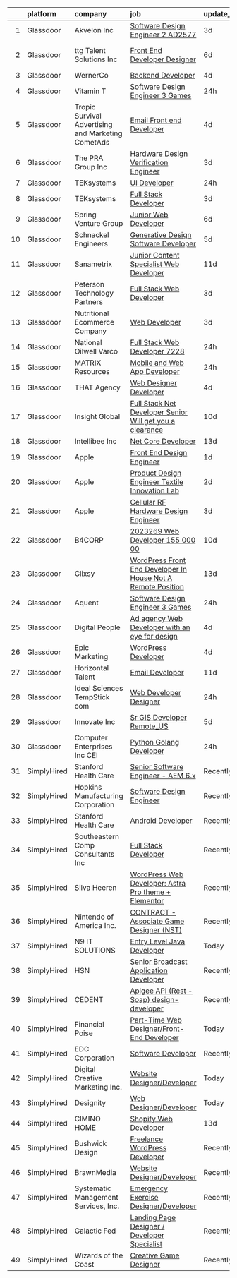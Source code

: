 

|    | platform    | company                                              | job                                                                                                                                                                                                                                                                                                                                                                                                                                                                                                                                                                                                                                                                                                                                                                                                                                                                                                                                                                                                                                                                                                                                                                                                                                                                                                                                                                                                | update_time   | location             |
|---:|:------------|:-----------------------------------------------------|:---------------------------------------------------------------------------------------------------------------------------------------------------------------------------------------------------------------------------------------------------------------------------------------------------------------------------------------------------------------------------------------------------------------------------------------------------------------------------------------------------------------------------------------------------------------------------------------------------------------------------------------------------------------------------------------------------------------------------------------------------------------------------------------------------------------------------------------------------------------------------------------------------------------------------------------------------------------------------------------------------------------------------------------------------------------------------------------------------------------------------------------------------------------------------------------------------------------------------------------------------------------------------------------------------------------------------------------------------------------------------------------------------|:--------------|:---------------------|
|  1 | Glassdoor   | Akvelon  Inc                                         | [Software Design Engineer 2  AD2577 ](https://www.glassdoor.com/partner/jobListing.htm?pos=127&ao=1110586&s=58&guid=00000181f1327841a07708310ff72e08&src=GD_JOB_AD&t=SR&vt=w&ea=1&cs=1_46c96801&cb=1657609025945&jobListingId=1007992988652&cpc=AF770993EC679D41&jrtk=3-0-1g7oj4u37k6d6801-1g7oj4u3mihlh800-cdf1c2c440e57e27--6NYlbfkN0BedaSJ74Gjs1g2m8qO5X9JEW7GLVUAx6MMatG1vm1iFTxrY-xPbt_miP9mEh3-7T8ymLCpwkbpdKxVnCMiEKEjmArZxc6EIaijelCRl1f7oe0tZazIDgMWrQQXjOYUhvEkb4868GpV5UPfcoANGw6zpE8evsgEKGffKO_RbfTB9SO8Y4NJQSMMhgXxRjeWNFwK8LN49eSD8O_oTFsvO0S1wkBJ4umts5z1MJWKJcmtqnN2s45Rrej1yI4BZew7_R8u3jE89ZzBEJ8uUdZ8BuynOj6coLngdneb0c-3gbeGHZFeoT9fBdcD-toMguwyruKZBUvdgh0tdy_uJ2xxZo9tgGLqRTfBfz6bnsPilS6J2IIhNbN3lkYL09M2fvSFw_t6izqdR7mf4T9hSDfuKs6mlQAOlfOK62eHaBwcTvUXDMBMX5ZpuCmciTD8KUOmdrf6lZRJQ8E5szCoCqczgjcr8qMbHG7Q4yFFwLbU6OiDH5G-h7aOCJTChnqmPzw0c4wAxgilIBfGeQ%3D%3D)                                                                                                                                                                                                                                                                                                                                                                                                                                                                                                         | 3d            | Redmond, WA          |
|  2 | Glassdoor   | ttg Talent Solutions  Inc                            | [Front End Developer Designer](https://www.glassdoor.com/partner/jobListing.htm?pos=128&ao=1110586&s=58&guid=00000181f1327841a07708310ff72e08&src=GD_JOB_AD&t=SR&vt=w&ea=1&cs=1_a5821181&cb=1657609025944&jobListingId=1007985264667&cpc=0C139D4CAD5A6DB2&jrtk=3-0-1g7oj4u37k6d6801-1g7oj4u3mihlh800-4d31dfd7247aa408--6NYlbfkN0AUiX3sHKqZN5jl4IsPDtY0khgZWcQ8wFhqB-G_96asve0MCvcbNf7SqkXrWUp1jmlgo3NzKQWjxjN8tGxsi90orUdpJL-uzkvKwS3kC1Ywzho_JrkTodnNXCbRsC874pT6eH_ZmRAwlIfnxSTaNwbFzvnn5ql82ebS7PH1Jhnw06bGfm8HKGJ23MekDfy7_AkVJkaz7mALeb2X_7M9oGXzb84SDUc-M8tEKgePboYr6l6-jdm6Wnlxy_Rn9Y5p55Z1-kkjcx1vgUB62yU28Q7ejBxwoGKUlfBoRDbgKy4ffhwlWm5iABPHN60AeA4xePP-gldhTd-loIPG0Cz24mfEn5jEIvnHWhJZ-z-dfMDjZeElSoR0HbeD0MOBZyXYcxTXplPf4vT9_dv5NTrJge4FYsk5KFoSkyM0txeKW4zMlyZB-MKNMDwI2fHZRWcqiB1n0koHj_Lfd6qCM9WeF-XtM4NMb-ZnuWNfhflsilTImk1B4m0mvJ7yoZV3UQGVS_vMwTekw6nuXg%3D%3D)                                                                                                                                                                                                                                                                                                                                                                                                                                                                                                                | 6d            | Fort Lauderdale, FL  |
|  3 | Glassdoor   | WernerCo                                             | [Backend Developer](https://www.glassdoor.com/partner/jobListing.htm?pos=113&ao=1110586&s=58&guid=00000181f1327841a07708310ff72e08&src=GD_JOB_AD&t=SR&vt=w&ea=1&cs=1_ce1e6ffd&cb=1657609025943&jobListingId=1007991137538&cpc=BAEB662971763A76&jrtk=3-0-1g7oj4u37k6d6801-1g7oj4u3mihlh800-85d3bfa85e1496e2--6NYlbfkN0DjHy-s7MFDnbEV72cEPIWk-5p4TjdJafy11BZDNE5zEjoiVxUUu58fyl_flTy1pjrH4BettkadNvNmcm5omA9y2bcLEVecZtkJM-JH_rhmgmNCfjijPNxOkdIQzdw8EACxelTHwtgsd4U5qA49L5s85qD2Rj1BtdPiYebDnEYYHMWAFgo9NshnK4jHl6TiOrz19oJ7-Jpk99C3tr9NpuMzv_Skkm1jlca7V-E0wychB5QBVrohhMA5yb_YKvuJr1j_ek3N4CP4a8CTAfc37UOxd3iAHtxqLNiFYgdainIxRhHrMz1PZbJ8Jc361pu8g09hL5IohhbeMcd_xx77VO_7x1c1Qz9DRCvYJcqIHhcIgSoPdRG_oyAWyoBlnKj075I-20TRcjEUWJieo9p4OD3FalN21yXy-hsicZHcfsqANTBTekOJOBgTlnOapRAxp28tXE-ETosyeJXXeGV-V-lY_WMOku0GbKZ2DPpyHHu_4ai12MlaX1srzOR0bsNWtjw%3D)                                                                                                                                                                                                                                                                                                                                                                                                                                                                                                                                         | 4d            | Remote               |
|  4 | Glassdoor   | Vitamin T                                            | [Software Design Engineer 3   Games](https://www.glassdoor.com/partner/jobListing.htm?pos=123&ao=1110586&s=58&guid=00000181f1327841a07708310ff72e08&src=GD_JOB_AD&t=SR&vt=w&cs=1_7eda2d2c&cb=1657609025944&jobListingId=1007998330874&cpc=F4EED0218A761C36&jrtk=3-0-1g7oj4u37k6d6801-1g7oj4u3mihlh800-bf3c8b341557706e--6NYlbfkN0DMrcEu7yrtATojKJA7cEzGQ3FdRGWLh0CZQInL4ECGI6k5tN82kdM0OKoro5eXmjrvRw2kqrpzrDOZ5KgB4uPOpQzk8_KXis5qS7G_IDfE6S_nUZnArBlfiWQkA6u0Y8sETzFOGOfBuwNp8lbDrwEgi-QRBF3hAP3jkbYOESEyuHjS3hCRAxlAqII7XlLqXND2Lo8Kr1yu8xJxSd3XOzNnMdcSERey9IbEJByeHiJ9E7ctoMGbyU6zJBVveD0RYfbQaPiB31OPh6b-T7wm5GN2r7MVYiqt5p15APgliPn8ckQ0SJ6GyMQ-0fJw8_NnkcZJfvfSILWSB34ufNd-tVeLGeY1i6cQT9d0WGyd_JnHcTMVi4bB0NjJWB2p3-GCepU7KwZ90wVvoftFwj7cQ1Rp2Dpo0gIIZOkD5912R759tt12N4dxoGQb5pmnmpH69U0g6lVHIF3ctsbCrJ-CxgWb1pVWZlZDGtQ%3D)                                                                                                                                                                                                                                                                                                                                                                                                                                                                                                                                                             | 24h           | Remote               |
|  5 | Glassdoor   | Tropic Survival Advertising and Marketing   CometAds | [Email   Front end Developer](https://www.glassdoor.com/partner/jobListing.htm?pos=104&ao=1110586&s=58&guid=00000181f1327841a07708310ff72e08&src=GD_JOB_AD&t=SR&vt=w&ea=1&cs=1_3b921b8c&cb=1657609025941&jobListingId=1007990198755&cpc=18C9CE28155C17C5&jrtk=3-0-1g7oj4u37k6d6801-1g7oj4u3mihlh800-965413a30a203427--6NYlbfkN0CtfjL2VOlLw1E4uIVSucZUdrdvt2SWFEjzpOqVm-g6VxWRbrgW_o8o0IqqU49brhOYyUqgizXs7WNbPiBNYNv9mOL4p_LWG-Cky2gqiT1-d9Qaf33nubacoGxyo9zfuNj7o9cWBC_W4uGvYxcDih18nZxv_EHlhmgz73C2PXMym_q4hnLYbi8YgJgadzfOhgOqaMRsebpsQjB1kEHQTijMJZh9CV5gGNI1-HGMRcfQyHrkTYsqk5emRMBWkCwfr1BU2xunx68NDjW2aPDHeUC-daqFG1aPJb1Vn2LEgbtDC7h1Yr6PNXBMJgFdbKCbfM-Twdmj5f-_MKdYTtnzKbKDmksvN9kFeG8m7C19wvUYdbzbMD5BqQBOpnnoSzxTZBW6zMCB9pl5TT5cUX_QWVNQyfM6QyNzke5zD_z9ALygfZpqsNpg_GQRYyWeO7CI7IzBp9VZw5FqnYLiFnvP-7PvHNbNSptUm8OG3wWqBgVGQUOc3D10YcOmHSCrYcAE8II%3D)                                                                                                                                                                                                                                                                                                                                                                                                                                                                                                                               | 4d            | Miami, FL            |
|  6 | Glassdoor   | The PRA Group  Inc                                   | [Hardware Design Verification Engineer](https://www.glassdoor.com/partner/jobListing.htm?pos=105&ao=1110586&s=58&guid=00000181f1327841a07708310ff72e08&src=GD_JOB_AD&t=SR&vt=w&ea=1&cs=1_6e56bf83&cb=1657609025941&jobListingId=1007993415955&cpc=BCE4811A78D39AF3&jrtk=3-0-1g7oj4u37k6d6801-1g7oj4u3mihlh800-a4b8a0b021c86832--6NYlbfkN0BK9GXDcakwdiqmeo8o-2GvkYnmPkq7xevAHdeF_847qkpPJo8-WyfGHBgtXxSY09QRUPDWydDPiokK6cOxcIWjaWad4GHHZ_T-QYeY4jRe0l2f5Fg8d9o3rG1r8dIX1ORjjHhwkeISvVEiG-bficl7BJZ1TBx0Yb35t_lS3k49luQAYwxirq0MgrV7Fn9o4JKS-3G3Q91QC7mmvALAhb92851uW2X6-ROeyIset05-T4pSrwdqOszi-Xbx7OXsy3WkqqabzVR9Wy6mJ8bJA5CH-3LSnhJQgaI5_HEfC5hBopfaUDjBAdh3IJrQlITmekFRzCCL0tObUeHZi33EPfaCq69hNEdndEeZtL0ZbQZUjaQ4lUua0Dn_paXwPFWNNOPo9MkljP6wWOzhltm-s44lThQ6DA4ebUhYaRdwVw4PLdA340XPiBVWw_o4h4GLFpyd_bWkN1rjQgzQ1aG2g0HjBejhMrpK-t0wPRjy0dfCQRskkVd3bxbP)                                                                                                                                                                                                                                                                                                                                                                                                                                                                                                                                   | 3d            | Santa Clara, CA      |
|  7 | Glassdoor   | TEKsystems                                           | [UI Developer](https://www.glassdoor.com/partner/jobListing.htm?pos=129&ao=1110586&s=58&guid=00000181f1327841a07708310ff72e08&src=GD_JOB_AD&t=SR&vt=w&cs=1_d6ae9c49&cb=1657609025944&jobListingId=1007998839297&cpc=0C139D4CAD5A6DB2&jrtk=3-0-1g7oj4u37k6d6801-1g7oj4u3mihlh800-5db56a54e4415672--6NYlbfkN0AuKz8EBO1xHDEL7V2YF9xF3dC_I9B9i-Zw2Jh8clPMK9BxhHDJszxSyW718EipT5OPhQUne_Z4-QlqJ6LG1Dg5Hb8fRTBZSwy4m_1tC59sDI6YgfIQleIIogm58QjAzXq2vHLENPohAWDShGyBkI00yaA0-e0kD8ePlZfZjup_cWcqb4NJCnz7qT_FedDCI7SCEXmezMQrYHz6qmP3ca-UXPeUDkqYhlwfMuxODCYX5voCDj07NluNaZCuyTfH3owKXHyLGjFL067M4EBS0CwAPrtVwsiUfxLbekutuKOSudjCiBLJESN0dVYrDdSW5Vqqb-0C88tDSTglqlwL0kJkFa4Pn9Pwbqp0PIjsLHHJZiXi1C--Y93lBvyn7FhDxj2syUMTvRHoICtgN6durPuPgjo3GvzNzaguheWhzi3JMrRMdgNAvGXg0DdA1u2zfpDvdV5_UFiAd7HCSYpv09-_NX0QQw-C4KV2_usurwjT-od5L51XE-uGKzpU2yz1puaGI26nUc1MdoOfD3X9hqCgs7GRKoicQFd_M8W1Q6GVlemaoVRZ58zWf7M9QR5a4i_qPHzV4Adq-xwzmg8fJpgub8ynVzO4eh9nY4vMTsQV31_koXTcZ7_D4Wc7APOqCJ_pdWJ7d2k28V4X7UQrUIvWXROkW5vMiaISq1Zl5Kr5r9Mm7RqdByi_ezdoEn4fO4IukDStj939WdUyabv-eem3-fQyQLBPx2zayc7RI9ehlf7AfP2yLCecEkkI6TnZJg2Te92HkKpRVsSBMQv5g6HZxDQIvbu1vhGuj7YPzUhlG5WjcwHR-UQD8IfJO3M524_cCEnU_fpiCEAK9emf0AYNKUYqLchF5YowvXBWpR2zRs9YCJ4NQwkQ4rWx-SAuKA8lc5eKWxcRdAJ5aSK_kASNv7KZZNCa6busoESB2AfKHOMekfSs5O1FKNrbaB65MWmlDUFFwa3AJNU1kQkRsQHm)                                                                 | 24h           | Newark, DE           |
|  8 | Glassdoor   | TEKsystems                                           | [Full Stack Developer](https://www.glassdoor.com/partner/jobListing.htm?pos=125&ao=1110586&s=58&guid=00000181f1327841a07708310ff72e08&src=GD_JOB_AD&t=SR&vt=w&cs=1_0fe5bca5&cb=1657609025944&jobListingId=1007993990624&cpc=F583A5AE0DDDFE3A&jrtk=3-0-1g7oj4u37k6d6801-1g7oj4u3mihlh800-9dae740316b79cb0--6NYlbfkN0AuKz8EBO1xHDEL7V2YF9xF3dC_I9B9i-Zw2Jh8clPMK9BxhHDJszxSyW718EipT5NS2SxEEaffSTMDInP5RfyD2IDp_FEOGrUYKn_Jd85QgoGeRlDMYrO8i1ypqgpj4LyWEKPKkTcSBmklpjFGh5x1-klZK1H9A3pORhLag7HbO0rYnr8VY-dya_J4VKYC2iORxr1aJl7QHlpA-sYkL21KMaUSegzSHvh_uok6fsS7XJKkH3rJdDC_-LeNQ4GSGqnFoFpJYli8lU9mcZR-DAkQRXaOCtaS7P4jeJQaENfzQyZRnfpywrx8Z9EKjhfwgTrYC6oJZfEcQTaT-cw67tvc0FaqUkVfwBxlgXHgoErG0J5wdegQGdpEAPpQS6YCvhCFOAfdC-Iq0UEQIbINVXyuEAv8xqEj1ZLRxnocAa-ZeZ1lyUk5uxPODWNshqeswpMXkwBB4IFwb0qsngtNI5yz6osAiijXLM_CHoxU3UVed8IAVQHQRU7tVPJdXgfEwQsxLn9BafLrGAf649Y7NfXrKDLB6Z2geoCklDLOIFeaHjrcnLXh25Vf9iDIH6HhS8MfT_wWDnuiPc7Gn3O8A2dpaK5zTCq9JxxP2xq2bhtew7nmmnqcwAQu4_TmYw4p0OJ-g5HIK-V05dpTdvVoOvwnf8teiE7wHAKOUbGtz6Q-ZgKH9a_HDeoKqVn9zh-gp8amGKh3kKFYbhHCLI14fst_rZf4uD16AHc5nVhZgzto-wVCDkRR3xyxsLxrYo8jKSRCoW59Vx2itPGzpWDNL5GE16pt88LLq1r8IATAqQX13wu3ytjTTZSjMStZ0rTwY49Vkee7ufhd7oUK9Kb4imbSytF7nmdXeitiU5-xnNrf8dRKIixATAYYEy8Oy4Uaoq6GmH-8bmR7YGwROnAnCHaIjmmaI_OV1O6oeKAX04xavqK2IiTxI3Xnor3p3ZqJ1Tv6ZmwZaTv2tg%3D%3D)                                                             | 3d            | Chicago, IL          |
|  9 | Glassdoor   | Spring Venture Group                                 | [Junior Web Developer](https://www.glassdoor.com/partner/jobListing.htm?pos=112&ao=1110586&s=58&guid=00000181f1327841a07708310ff72e08&src=GD_JOB_AD&t=SR&vt=w&ea=1&cs=1_6b7846bd&cb=1657609025943&jobListingId=1007985268690&cpc=8795CF9063CD573D&jrtk=3-0-1g7oj4u37k6d6801-1g7oj4u3mihlh800-9a4c40f2bd76b41d--6NYlbfkN0AUV8ckJCZpihDIp9yWL2Ht6_QwQ25bEr4ZP34XnC9KfX8kSgy31A9Cp8T8gUsBqtPVM1xvkDojzQjfd9UW1i8ppIw6oH2EePhe9t9C72VZZla92QAENyMRH4oHcSBRbDhc-0Ak4P0IbUpWRgyFRqDw7w_3AoDdXgZaNPG1GkN09NHmrt7Br0iz5ayTKtjP_al1y4wJLJLq17vA_koZh_xMHNFBykgCN-vjAm8y7p-gb7MdtWepcYmp6eiP0Cv-hiM6k3Wcc8ZNy5TXJhkYykmFsmk0N0N1VXXWiDAV9QqajQshn1oVztm0-ILE56bUZpN-7bC0n8eXDUv8lAO1Wnls0XJQ4adKV1rt5HzRITaORmr-TFtvPe-jOjazmzwxOjHfHoky-08GQ1gNstv2I1ym8B2Nxy_DB8AGXUc3YC2gZKJBn-_dLuKL3jcdIrIvOcA7yFjl7tMaLjuwuWU1WtxsBkr1o-lIRekQcK2AEAiwoAa6k8pjpewg)                                                                                                                                                                                                                                                                                                                                                                                                                                                                                                                                                    | 6d            | Remote               |
| 10 | Glassdoor   | Schnackel Engineers                                  | [Generative Design Software Developer](https://www.glassdoor.com/partner/jobListing.htm?pos=101&ao=1110586&s=58&guid=00000181f1327841a07708310ff72e08&src=GD_JOB_AD&t=SR&vt=w&ea=1&cs=1_305c1346&cb=1657609025941&jobListingId=1007987458836&cpc=39EF89E0C6A5CFA2&jrtk=3-0-1g7oj4u37k6d6801-1g7oj4u3mihlh800-7e547bc3bbec425b--6NYlbfkN0BrTPNwjDoELvBVia9gkET74rNEsU_fi4RRK14NiMbuskwBmYiUl43ITcLe-zL9azDC2bpr2SCa5atbsWtVarJGFgRc_UdXsaXv9eSq5MhWIbYHXS2iNjxtl57jP_-YbQkWhoL7t-RZsYxZUoCrAWVDMEXxgRFdx9CQTy9-cnfIsIM4DpLEIpgy2J1BXSAbDoaE85TzHTyEcNiTUb3P4EqaOxVr3BqZE5PzIOCv6hYNowRW9bDqDReTCkRmGZUopWiDN12Ey1dDiTuWBhVEbrqGeHNso8Nr282j0fsLXBG38INjIVDZ3nEW8tVsZnHqDpeYFFd_l8I6Nea8zoU3rb5sbqBs8X96wf0yXftUYEygxFZ3rz3SWx6oYoMCxiaoZfxn_71v3wJjZjtTUz606giZuYBTwBeYIrjSYTuUooAWbKvOj09aWwE0qNq8q7r1qeHwt0Iyy8Dhpfk4IbIZhJNYZqKohoAHM-Z5ySjsrOY6M22zua48Cp3sHPMrKRNGqSA5y7o59pAA0B77h8Zy_xfDPPn9cwLlcg0%3D)                                                                                                                                                                                                                                                                                                                                                                                                                                                                                      | 5d            | Omaha, NE            |
| 11 | Glassdoor   | Sanametrix                                           | [Junior Content Specialist Web Developer](https://www.glassdoor.com/partner/jobListing.htm?pos=115&ao=1110586&s=58&guid=00000181f1327841a07708310ff72e08&src=GD_JOB_AD&t=SR&vt=w&ea=1&cs=1_698de5d2&cb=1657609025943&jobListingId=1007973297537&cpc=F41FEAB56D215062&jrtk=3-0-1g7oj4u37k6d6801-1g7oj4u3mihlh800-feec02afaefe8624--6NYlbfkN0CyQKdz8_lqdlgY-c-amsQST66Z8QjChsyYA8vzcGklWI54h1yaGRml5nZ8zCgFfjIOgXqhSjZJh-skiC2lxW7_58zFCYC9iOM41XfcBEeYvAm8MLwOfNCGc_AfJgoz_-CfSctcH7JyVepqvnLvBLKN7lNiOXCdOssTUdVoJKo22ca9fUqE-emWbrCvLmsIfImM29_AhDc5553R9GbhivSTaeyvk1F83huoSbXGi6nStmoonVo-JWero6R-nl8bWI4VMKS_NM3eVAhqY9VHJsOgXz1AEa7n9BVvgKCifR-G2QG2eUaoK3DZTjGNcJMPvhZX8tj9cafcoJMGIPnbImLrFlXf3TfAKqBWfdGfztIGHMF-RdAmqGubPro7u4KNdttG9fEanWv_0r16f3vd2NCvNRVAcX1H7jHdTcqEHLYifKHaZluVz-dzyoBq7Y3Wf1fQk9TnWy1j1FRT--rqYjxjUlNhzSMxJk1-jfsmgfFgiyoPB2aRHAo5RaRiYFx1dCRvbucQkrt90NkoSkgZkMK9)                                                                                                                                                                                                                                                                                                                                                                                                                                                                                                 | 11d           | Remote               |
| 12 | Glassdoor   | Peterson Technology Partners                         | [Full Stack Web Developer](https://www.glassdoor.com/partner/jobListing.htm?pos=118&ao=1110586&s=58&guid=00000181f1327841a07708310ff72e08&src=GD_JOB_AD&t=SR&vt=w&ea=1&cs=1_754e6b59&cb=1657609025944&jobListingId=1007993006693&cpc=F7A2269C793D5877&jrtk=3-0-1g7oj4u37k6d6801-1g7oj4u3mihlh800-a7ef1ffeb3c27877--6NYlbfkN0AgtsfPTMZ7iDcp1X4T-0K4CYWuscf9rvuaH0n-fMkMyKnr7WxHRcz12wTe7OJE2COclRnZbWt6zhAzXHHf_QYTEWUAZ0ANczVe1GYLzQYFwcQg4DII56UZKfC7e2smWugNXAkk_EMtfStucmN1xtv8-qaRmMNtgLqfB0g9vd6ze769UZ-HL0iQeu9ROObFsPCHHAYe4VLp7QiioA5HG3pls0g6upYOsAb3e_k8Z7IIX29Kfa5sYIFZj7HLs4btQYIdCNjcPU0zIOLxbbjcKGwemUmUdY6ukqrb7EKNZrfRVWSXwUfUIbT9Dw1bdCzm2z3vVxQndzYLtPMryJ9MZTbpMlaJFp99QCvTgLX0AYrzH0ZAAOYKBcvwjHOOZfL7G1ofZujDACzufouPQ4KqjIKH683FlhZulLr_W0608_uEIEAk0dMPibghE8n5K6Tnho4TQnxCT1EL_XHkGhHDbhyiRtEiHAN8IQpG-q1dv0QGI_hyqrXZHdT0FlRlYl4FLF1GOcDHCmpPdO0knjm3hN0M)                                                                                                                                                                                                                                                                                                                                                                                                                                                                                                                | 3d            | Remote               |
| 13 | Glassdoor   | Nutritional Ecommerce Company                        | [Web Developer](https://www.glassdoor.com/partner/jobListing.htm?pos=117&ao=1110586&s=58&guid=00000181f1327841a07708310ff72e08&src=GD_JOB_AD&t=SR&vt=w&ea=1&cs=1_2bd318ee&cb=1657609025944&jobListingId=1007993228839&cpc=FAE5E775D180B2FB&jrtk=3-0-1g7oj4u37k6d6801-1g7oj4u3mihlh800-904547e86ef17f56--6NYlbfkN0A4hgeKHdLyHgzaskNEvl2xXMVaueUT71iJOYpLYISQUHyZh2WxViHT5mnb-z7mFqUHRHMPQi-LuPI5uYWZkZUmTwkKExXJ1dLLVNOmb0ng8-5gi21KMHjJhUdzmOwMykP3jAnewZMiyLu9bzVAyj0jk-grpGQH3HYpPuc7fqZ9uKNM2ARV0Gun7vBE5KeVMITIaWhws3jm9RErdz6bFbh598hWHL1dByVsag8a3MBsI-0UO_fyUVC26VdaKCIZeGjfR7LcQKeOSzv2aDIdF8iStS09Np79osU7IXqyiGb3kRt2DgqtjDwnJ2aopDFWgUIekEETwxe5z7-fMbHh7UQ8TCC54IFetXHdiykG6x5bkerI14rwjmgpx4gTHbMeoJMjQsviVQ0W1Pa3EtoFipgFrz5jd9C_ZuI8UeDInDw-UWXN1ub4twRtg5f-wttdFu0kNxmZdsqNIpfmzmXX-wqmkLSepfLFA4A7sHyasmZZaTwCNCDgF6onD7Q0_g4IUKs%3D)                                                                                                                                                                                                                                                                                                                                                                                                                                                                                                                                             | 3d            | Mesa, AZ             |
| 14 | Glassdoor   | National Oilwell Varco                               | [Full Stack Web Developer 7228](https://www.glassdoor.com/partner/jobListing.htm?pos=122&ao=1110586&s=58&guid=00000181f1327841a07708310ff72e08&src=GD_JOB_AD&t=SR&vt=w&ea=1&cs=1_32f8fc27&cb=1657609025944&jobListingId=1007997509775&cpc=AC285F3A3ECA6BB0&jrtk=3-0-1g7oj4u37k6d6801-1g7oj4u3mihlh800-50bbf7ab1c85f395--6NYlbfkN0DlPilN5o0tn7LJwGxZGs_T0ILzL2EJI_C6UWAAaPqDelb3YTIgZnjsXqSj08GAVR1eutY7tN8ngwlMSPECKM2gphjCuUgR7y7iKzMhDkwNQIgapf2WQ8lFGcWcZY-_3Tw63rg-riVfhGZBTj-Mw216dT9GYtU_aU8ifgDw0Bp5v0NzeBVZ94z1Bh0D-Pr0agWo-Cz5hu2U-sa7d7QCHJPEMzTmkwXTRxpL4iH_jreksQk6I35YORHOz_ukK6uiH2-DoE5VZv_XFCOAMcsw4zlW1m1O05vsO8TFpHtsvSeHCdfCKA-lp8ayda2Ab7weV5fR9hm3PIXZPwYon19YMk27hBqgaj3SnOvFXp2lSy0DqskzpKpC1cNpTe4MaJvUz5slEQ1wjyUVhmgT-yKux3Yvc8AD4gZYM7o8rdM_FKvCb1gz_WlDxppKa7Zaz8aVGPEo1qGLLrfK7XpXVyAZrTY0FkMl0alNuMIM5NSOOtEBMaWqMjyWYwHpm07HClyHfYY%3D)                                                                                                                                                                                                                                                                                                                                                                                                                                                                                                                             | 24h           | Houston, TX          |
| 15 | Glassdoor   | MATRIX Resources                                     | [Mobile and Web App Developer](https://www.glassdoor.com/partner/jobListing.htm?pos=126&ao=1110586&s=58&guid=00000181f1327841a07708310ff72e08&src=GD_JOB_AD&t=SR&vt=w&ea=1&cs=1_e4a43867&cb=1657609025944&jobListingId=1007997499072&cpc=5E31031E1AFF45A7&jrtk=3-0-1g7oj4u37k6d6801-1g7oj4u3mihlh800-e240ed9987406e13--6NYlbfkN0De5ppvndiyxA0pMSLQzOe_j9Mra0KF_8EhxTxOKXtZIfhM20E97mGJ6rqAxbACvL-I9cSQsdiXRVHUG_lBweCtReexysJkA6M9audo4QrVbFwfu7wPgrFwQAMQWEJ33HK9S5S010Q5aN2BiwArrt4h9c2r_Joi0KpiigXwoNsOp-fCNhqnkUp6_elxyjAryBGvMyyevzRfmQQd6ubTZqlUSTSAc2iW7VnWjKAfcCG7vbOXONgCGVVNIjHpYmihsyTLin_JMuWriCdBGYUsOLznvq1t0AiFz8-yptnZ7dEYCxurkRlZcN-bqApGAWVwCoIDXwJJersD4QU9lLsFgiRRH2Rn8J0ryYj8O7a7fQcXyzLQRayQPGa7bWVqD0whAbs2V2_tNMpvd7vA7Esb64oqNXIUyQHyQXoBy_UJzWex9aEd3RiUt5XNnUDdNoQkIJNFPk0OMQCdADMQ-GhQNHGchwvqx4K_6zChc95k_ZSb8bN0WTBY-89JwbLtJflmS2vSBNcAbKGOTD2DWNJ16PAYDMbqZu6pDV4t-iV3-SGbyw%3D%3D)                                                                                                                                                                                                                                                                                                                                                                                                                                                                                | 24h           | Durham, NC           |
| 16 | Glassdoor   | THAT Agency                                          | [Web Designer Developer](https://www.glassdoor.com/partner/jobListing.htm?pos=107&ao=1110586&s=58&guid=00000181f1327841a07708310ff72e08&src=GD_JOB_AD&t=SR&vt=w&ea=1&cs=1_969bbc01&cb=1657609025942&jobListingId=1007990020797&cpc=883DC43018083D9A&jrtk=3-0-1g7oj4u37k6d6801-1g7oj4u3mihlh800-0c50c41ba30ab75e--6NYlbfkN0CNPXhQHeQmpFLG1zbnVry6FDwS6k36Zx3mOturxRE7VTwd-PHBCgegvK6MSUCpLPNO5VeDiSWy4Jg_X4vF36py9cvxKfHCa3YoYBIzWKw3WHI5I-J9NyizVTVDg5tcklXjn-A-4m5usbuY75GunOoLcnQEC6itfPuGb4uBUW9zcmWdS5i-3rDgLi_VQXhNEa8CCnVFHFVU1sK_X3Z5hxBFQEgbL2ZcE3unuNPnUs5EcSrHLfMTzWEnmth-tUECAh72RAKT2eytvKwkdEYJJF-oFAK4SPvUmn3fsHObZklSTOm_qs5udjETavbzjrkRC_HW6aEBS1GsaySxohv6ZmZcxqfj7I_uMfO9KFN8NWs_SEoCGOkcb5GSvBcSy3OPNcNsDnBnBqmrUP2zIduMwbVc3zdht-e0NOS4KcewGltcwPeODniMsNxVHxdg8HlCjK1d-REo-uxFcR2YJ1RZIyRHVaZOSkvfCX1edqZSlVr0lGn_53_YFhtJ1P8r6dRgDNo%3D)                                                                                                                                                                                                                                                                                                                                                                                                                                                                                                                                    | 4d            | West Palm Beach, FL  |
| 17 | Glassdoor   | Insight Global                                       | [Full Stack  Net Developer   Senior   Will get you a clearance](https://www.glassdoor.com/partner/jobListing.htm?pos=130&ao=1110586&s=58&guid=00000181f1327841a07708310ff72e08&src=GD_JOB_AD&t=SR&vt=w&ea=1&cs=1_2bcdec06&cb=1657609025945&jobListingId=1007977599069&cpc=48B9F4758953335C&jrtk=3-0-1g7oj4u37k6d6801-1g7oj4u3mihlh800-91348a0bb6179c45--6NYlbfkN0BKkHZu3wF05EeDimN_p6sYpKCMArvwa95YdH7UpkaBCiPadoOw6FI38GaSqY1CtPzgTO4Xb3dUMvJRnQMG3oiE8J-R14g9ep_K3_m75UIISWAhXe16BA9ocer6dHrxzIOaD-uRAx7FMQL93MeokmGtyZPXZU_bAHmvLVP2P5Teliq_ReUfps0dDOc181-qtTucBLVhrEHOpQ59Ak51Bih-DQFIhFiZnDx3jfHr3iyWa6ZLGcdZRfcKCxB3f8XvyvLyXIM22XuPqV9pY2YcDo0EEsl_yCwdHSQddQLdv2jmCV0qjJsLk7Gi_1CR_FruSEdrE6bPFTGxzN7fVLT4GYQ6f7nzd6SN0YYGVD0upRJUf5wH1IuSDspkCzdy4khYXgxekK7ZWz2acEGzwjBc4DYiXr1EpQCp0KY0S8jsP4VzStTUdYETufo3Pjcmw5lbhzR-HZVTN78KHBL6_nQTt3j6k_HY2UDUwV1Q-cj8I2j9R7MuJomtsQX5yDKYe5_J745-rvY4_DVQItglbrCVtvkc8pju6IEqyBdkIRMGMk9XYWnjRJPew8RQ)                                                                                                                                                                                                                                                                                                                                                                                                                                           | 10d           | San Diego, CA        |
| 18 | Glassdoor   | Intellibee Inc                                       | [ Net Core Developer](https://www.glassdoor.com/partner/jobListing.htm?pos=119&ao=1110586&s=58&guid=00000181f1327841a07708310ff72e08&src=GD_JOB_AD&t=SR&vt=w&ea=1&cs=1_b42173c3&cb=1657609025944&jobListingId=1007968772341&cpc=155EB9D5185558AF&jrtk=3-0-1g7oj4u37k6d6801-1g7oj4u3mihlh800-07a654881084139c--6NYlbfkN0DBe4_J_P0CofzznBlwm1COffI4hO-8UzLsZSASUInrtnQVs_bw6oV1nQfGDt8tcCqIZOibfV_aqgXlb294v7s44vTetNVGybSODFDaZLfxxuwi5aZiktZx5yrs2Bpn95zE3dzctAJ295omGzUUVXWbc_FguAyV9J-5xAY0IIJEQI_ZBiI-tp7_CkB9FRLnqJ9dKY9z5V7jOJMa64zRZpl_ZXaOewhc1XiSp8bfMmyHmieAPzZSRX5FJQzoeNtK3U7Rv9YVvSEHzsRkaz-PEH0FODYALk0jGnMGv8WvhebODQ7GkWKzb3Oz3zqQmolGMMuGBjsbvYGMw9Z3wc9tzBDHdBxkZtxpeKYdfRKhqNaQWtG-AwSd_qYSoB3A1Pbbx2Fnu20FgCwW3F3CZ4uAuyziqhC8QRwy-f6UliX4pTm91sDio3wU0oIVRG8xlDMtRAnY5XX5C9aAb29dwaZsf2S_lOKgDCziW0oDxmSvxi2EaQP2F77ef3IDOXwrPOlXb7qKcxBrEz2Kyw%3D%3D)                                                                                                                                                                                                                                                                                                                                                                                                                                                                                                                         | 13d           | Remote               |
| 19 | Glassdoor   | Apple                                                | [Front End Design Engineer](https://www.glassdoor.com/partner/jobListing.htm?pos=116&ao=1110586&s=58&guid=00000181f1327841a07708310ff72e08&src=GD_JOB_AD&t=SR&vt=w&cs=1_67366acc&cb=1657609025943&jobListingId=1007995963023&cpc=F41FEAB56D215062&jrtk=3-0-1g7oj4u37k6d6801-1g7oj4u3mihlh800-ba35b1377ca237dd--6NYlbfkN0BvKrLyj5gPmtZO9T8euul8TCxuuKNOtzRJOomxnwSEodTz2Bc-sPZlO_uSwsktAehaSbHapxE4bVtLtJYzJlxxshwmfAhtu16yIwIWCGH-7JEP-F4m-OK1D4GNyO0A9Ns3b0ZRX5YweRgBHf6BFxdWY1VeedipBbD6lUJiV4zhMAkYJ9oIgnPCiZ90oHxGu8ONYZqPRn9Su6l3B7pLa_6gy6Hmotbpzp4RHuyp8m4OafjmbQSdeAWy6FTNxf9Yi7fICo8dR9QhqCsibn8kmo2F7Z7xCDaLCCCT5Ahoqqh11WVytVRIwmYsloqaMRmnt0fUmvYhohS__iAmJNQZ1f46e1aYMQsmD-UI5YNSZFUcHY7dWS1enZYLo_ElaoNMFzJT94-zRTaIRgjv05hof1Kz-ZdE2UBynOZSqMVisvVA-iIymYfwy-bMP60g_zNg7F9OIQRz3mOdm-E7Ekl9N83aKzuxHynEIbZgwNclByy74cW1KZc8DWlEzhhDxDAxMHSST0de9jGVyqa3fQvceFOAD2q55qC_R2azqOCY9oij_gY3yUVf6p3QA_j0hkMxGJ21wePtp2C211OMCKwAHqtB7gdpCPaQJYdhZnPzPZBGwd2Q-tlWJlP4M7zLtPDztrGWvgn6TSJgC9q33NIrFaqzTghVcgqeaR9sB_3onTqL65tQy9keB3N6pD9HgXC9v9E_wDbBoXYarhyzJi83Fn3eJL6DO2wrcVgbiDqU-8GTvlEiOBXXsJnN7R6u6MShU0XQvQ-e0fsx6k4-yp5_adKCJVprjIkg7sa1BHHn5Y6Qg5RuqyKn6BlHZdumzWVteXuaQMOM4jwgwheyyPZAKiElM1KVvbn1y-nvmJ5JR4J5BJtNRo9tUHHCiLSpUd-xNYskoMvPD4QGT0QqoIBqQthMCgvLpscHjtxbmeK7jwfDPCdBe6fIcK9IhhSDdFW-SDCefYph_VQP0w%3D%3D)                                                        | 1d            | Cupertino, CA        |
| 20 | Glassdoor   | Apple                                                | [Product Design Engineer   Textile Innovation Lab](https://www.glassdoor.com/partner/jobListing.htm?pos=124&ao=1110586&s=58&guid=00000181f1327841a07708310ff72e08&src=GD_JOB_AD&t=SR&vt=w&cs=1_a5ba25ef&cb=1657609025944&jobListingId=1007994891359&cpc=F41FEAB56D215062&jrtk=3-0-1g7oj4u37k6d6801-1g7oj4u3mihlh800-655906c84dbd23c0--6NYlbfkN0BvKrLyj5gPmtZO9T8euul8TCxuuKNOtzRJOomxnwSEodTz2Bc-sPZlO_uSwsktAejN199eymxu_tQXOQtV7X1dSm_hFoQKsuUpPNW9BPyObVLVdKySlQ33RGzxwlCknth30Ft3J5YLSFiJqFGMI_k4PBZh2wVZwkPN1jszvuG7XmI4Lh9TysUF_5lLv6ZMBiXtMwpDmcuhHJIRoGlNxofu6ZNruGhySXmwMIVdzY8Cq-RihmkqjIr0lnIdoVGrKFXg1uUR7tShyVt3t1HJtVc4Z-vZb6QQKSnxFnjKtHakImVMc_OZVHp6WNJ6MlfKIxn0FWejxyLlhA0MObRUMqhVps9VvciPwafdWa0VLjAyra2acjFranDdqQWJV6IKTudu0EYxtB7YInWN4VjeGAIWU_QptpSXHAaQvnxdraV1BEzHvM1CAto7jn3-98p0qhbxqCfTjx1poXOW38CtKinNySz5gwAjuAS2eDJ2d1Y0t5PY7TXsgPxCWcEBb5GU3cS8oyAlohTdA_ARbXRAsJ1im8FXYO1NAiiRW7j0L1_tBCkvbofuAur_lA1rG2orU5grV4YfeTebwPPOLJc_yCrRycEksFC1rKygauiQbPJz9GdDc4P-SJIrsCp1DWfjoTi2mECdTWEFG2Mbxy-FamzFNjhY1KgdS6VIg7YkwqnRaSafVs8rmmqRQNdPSDZgj3hoKFNfzs-WNpSnr7y18e2qC9lEM1rH5O6V3ji208_lK1Zo6ldc_A0z_H5Ng_P6GDzfZDbtOYVpaOGXLiQq9_ILJN3FqBkypS_-6rFAdjEO0gPq1rNs0YC1F5cLkhASw9-0M72Rc0J1p6EnVGoHyyOkW6T0kB8KV-mMzDLUq1g6lmlf0NzPCsIIzhIeiuTkSBM1AbjP-efuzLghDGIHDxBUW0KpC9tBgMCa0RlztQvZEfm_BCUQkg7GqnvKnLtzDKdZskBfvGfZrOJQwK35xFTl8ESs6zbJLj0TVRIxSSfP-g%3D%3D) | 2d            | Cupertino, CA        |
| 21 | Glassdoor   | Apple                                                | [Cellular RF Hardware Design Engineer](https://www.glassdoor.com/partner/jobListing.htm?pos=120&ao=1110586&s=58&guid=00000181f1327841a07708310ff72e08&src=GD_JOB_AD&t=SR&vt=w&cs=1_6db9f8ae&cb=1657609025943&jobListingId=1007993991558&cpc=3DB599BF2F4828F0&jrtk=3-0-1g7oj4u37k6d6801-1g7oj4u3mihlh800-c21ba1674263e70f--6NYlbfkN0BvKrLyj5gPmtZO9T8euul8TCxuuKNOtzRJOomxnwSEodTz2Bc-sPZlSXfvz6ygy0vix_0tFImWkZcyDxDfyr_9MMxKEhUR4TqoY7dcb0S9i7hsUue56d6olzli1vzid7W5KN3pfSA3Tze6D4CutenhbB2x0euvWvtVK7_URtUGBylsbt-D_w_49KN_XegbX3GGlxtDnX2fJ6DMDofmoWMbDUWzdt7Z7gYaYq_930SGPvrNHWUjbE17MbsfMOY9jdV9TahajDW7q4L43fEULO5BgOLes8NgWEzxgLRxlQtStG2NPuu-oR8guh9H2iCT6-r7OhE9mt2FoCyiKGCSocgcypCd30WyS9wsRs518-iwGgmuYMEPwBRleMvcWD9GxYgUY8aUrrqV_x6Zb9n3o3wkSQbopcr0YJ_NncMCa7d06aG4H-e7hWbNARnbY0sqhxg3SGVDtxYBESAhruxwuA_HZyUApE6pNcVdZbKZ4Ka8DfwKwRKHAYW5xllMJGKaA8sWhYtk5Oe_kk2sx1mA5JOgFIlbiLn_I5pjJ-DuvcqiUIUUgy_e1lbxxURbnLzn-fmxNYPQaBlsMUy0s1flq9heLhbOVwSciyiya2m7xu_Mnd-dNBT5SnY2cxfOJsjv_g2g9784Tf0IbUUxxLu2N4D9TeHlcTVbhRKKdsm44SB9nTNJ4lPHOhKojNQU4QeeRs2N9UcIWv_e6sub7pI1SxUBMwDk2SscttcJNWAzNZHtKe5aqFmmmzFlQ-8c7y1iR5Z8j7RrS9u4j-DHs4OY1ElvC55XmBVx7KfpmDQMGBO_a6WciDfcNId0FN-Gififto8ZstHzFbpRwJcvVhjvT8V7qfoLwYDZP5ljsKPWl0WLMsmg8NnnIo6KQGnTAyQ6n4to9fuR5GxYUTtuxSUK6dIWGBPF3ekphrzamdDcJW4Z6udbAK46jGvgdCZydwH0NCDPq9CsixwDzmsgDEl3asTFle1R1s36LCg%3D)                           | 3d            | Austin, TX           |
| 22 | Glassdoor   | B4CORP                                               | [2023269 Web Developer  155 000 00](https://www.glassdoor.com/partner/jobListing.htm?pos=108&ao=1110586&s=58&guid=00000181f1327841a07708310ff72e08&src=GD_JOB_AD&t=SR&vt=w&cs=1_753735de&cb=1657609025941&jobListingId=1007977975407&cpc=6FC5BA77C9A4CD78&jrtk=3-0-1g7oj4u37k6d6801-1g7oj4u3mihlh800-f51d3a03eb5d5012--6NYlbfkN0BBcNHvdcwdm3ewH9kjvka83ftEJjxlat_DdA1S80VRS6k0mxP7wnwmAsSRP66qfkx5Ty9tdxhPL681ET_DSHrS66bWHFC91qowA5MFn8MKm7_B6izfPlu9lqMJB4ZT_goDuUiwSDKqPlqaogzwOaYnADS6cz4is_T-3coaHvjjH7QPgvfTI9ANtv5Y2mea5TKsezY2ooA5pAOPT0DY_7LWhujJBdbJejuhfJwbBMOvrjBYiCX6ZqGudTbMutn8gT2lpa5OIvstAaaQ6ts6WJNiQSUUSlY7rk8BggwEd36ovbkMTKpMmOX__U6zeYRbwmPDkHOqhUeEENMG0kC5KKR6f09X0FgL2X9CDZvTanVAuCDlBjX17OlUtXfX84a8ak8_tDfLLFv-O9Yj_7tDHnUutwj6FEAi_0sokx3sJeD-9iC9GClr88wb4t3MqZKiSxbVUFBvXgxPE6jFHa6rcGjA9EFrV_glUdCqHxsmCmlw35U164HezBrV)                                                                                                                                                                                                                                                                                                                                                                                                                                                                                                                                            | 10d           | Laurel, MD           |
| 23 | Glassdoor   | Clixsy                                               | [WordPress Front End Developer  In House   Not A Remote Position ](https://www.glassdoor.com/partner/jobListing.htm?pos=102&ao=1110586&s=58&guid=00000181f1327841a07708310ff72e08&src=GD_JOB_AD&t=SR&vt=w&ea=1&cs=1_2ac37a11&cb=1657609025941&jobListingId=1007969147593&cpc=83BAEFB8A33E57F7&jrtk=3-0-1g7oj4u37k6d6801-1g7oj4u3mihlh800-2f8a33914af648e8--6NYlbfkN0Bo_CM2a8GgFIiw_-9fb5ug3xmG_MFCzpxBl7ntROtVZWPn7y6aQ-3fEA6RU1zneG_8QLG0J_qRGCLGhftVOEyx2mUBm7AXBYbObM4Ztap348p8Wnu1ovLr6aiikOFIf9v61s_ol_3zJB_jsP9zY5uK-ptT0Xb35h77Jytq6M20_tVfYQ4PrIexagmMiHIgZnpp5qyueEIi3z7O8HX49FHaCJZD3RpG0jTDvMycDzVCw3O_DGe82hfO0TeID8TJWB7qHeQHX698tsrlFLcHXZ5GcpXy_kIyS8Edmd6K_jEVgnXi8eBe8Ao-UYdyo6FhXq6RHuqpXSOMYoUTy3eVO0epguyGL0raCvkC_djK-40TdFRmniEDVdTH8l-1NZQL42RRSpAT-Hp_La2clgjw9Ir1vcB18fqCg1QHBRTTe0RsKojoOE3Fp-eayoGiSmVFWaUcPdCmSTOEviwZEfmAMtmnqTTHpNT-uF2MigG_J_YtoHYy3jTLUlsUObef5ZTNTchO2ZRUVtn97amLHLiAWIJ5Pqw50_sY3_T2cbVJjnfP0g%3D%3D)                                                                                                                                                                                                                                                                                                                                                                                                                                            | 13d           | Kaysville, UT        |
| 24 | Glassdoor   | Aquent                                               | [Software Design Engineer 3   Games](https://www.glassdoor.com/partner/jobListing.htm?pos=111&ao=1110586&s=58&guid=00000181f1327841a07708310ff72e08&src=GD_JOB_AD&t=SR&vt=w&cs=1_ae5e3d5b&cb=1657609025942&jobListingId=1007998491971&cpc=1CBFC3E34E2A31FF&jrtk=3-0-1g7oj4u37k6d6801-1g7oj4u3mihlh800-9407860689a26d9a--6NYlbfkN0DMrcEu7yrtATojKJA7cEzGQ3FdRGWLh0CZQInL4ECGI9gD0Wolx9R2EDT7B77c2cRNsVHmi2Nz3yUZVeF1kDlkgU2DrS0ttf1-4RMKWxJ2erNeNqc8PK2_pssRTx9Cj53zY5TgDvCdWv0W7gTAxIgADNXqA3nY60aR41AimnjTN7JpbEUSdrB4zV1wyGTq40GDSnWUAKfT4Ikv8cnRhW76xDMYXCAp3UjdUyqZbXLtpseMoO4ZDEE79V_D1OZkbNR4dSj_wbux25uSXWRlhAbzVOVr9K4TULD2DmITJPNlnP-VikLlYdUqt0XtRiZKW_hU6FMhoilkkYq8vQ7uhHPFST8spO9sdbZrL4gRe1wB2xYyrg12vp1YNZaILvYMMZBxQHnNP4zh6n8bKmsm5RWElf4fbKBXOiWyPOgMLU97qFWnGewVAPXDU_yclHisnfMbwZmxrBxXiQHzYK0bS260)                                                                                                                                                                                                                                                                                                                                                                                                                                                                                                                                                                           | 24h           | Remote               |
| 25 | Glassdoor   | Digital People                                       | [Ad agency Web Developer with an eye for design](https://www.glassdoor.com/partner/jobListing.htm?pos=114&ao=1110586&s=58&guid=00000181f1327841a07708310ff72e08&src=GD_JOB_AD&t=SR&vt=w&cs=1_c91336a4&cb=1657609025942&jobListingId=1007990772019&cpc=878687325D2A5CC7&jrtk=3-0-1g7oj4u37k6d6801-1g7oj4u3mihlh800-c729460f4b2dbab9--6NYlbfkN0CQRQ3eiV4YWjrRS1ho7HVQ9JO8v6Fb3eU0yDOJbdOiEoxcbMbAZ5AqepW77PW23hRN3wvwu0HWVXudnHBMysXqnUz5vi8hD5dTZXfJox7lZccBrj0CES_MUPM0HepSOFfke-kWUdlZCRWddjyfDT2OjKWPWjoi0O9np-VJuO62xGrsL_9MtNLYVDI1ETQJdIP_jPgRlSNMXFqlY7CIOj5VTi3yJJflV1Rmoi9T4GLwfpS0qF-gez5Fd1U1qESwDlhbPdtkRHDMyzI6H1eaxbnvmb_EeNYhaofGiHPGhJeMhtEbKdqnClBrCFYDOdvFBY88R8HRXfN63brE4UbSGliWyy84mN2v0tHNTWJu6QN2O5eXuKQ6mtE0eTjzj8gbcApOzjp3vlFpwTJApzjASDQJYuoks_BUO5I68fpTyOqRzAsAM9yJoo1bAgxNCSvR2YDvx5kf4pN9pnqdLiadXwugzALGt-l42c7rDy51dXivx4LxCYdtSFsqRzJnLV1W60TBWGDeaa6XXA%3D%3D)                                                                                                                                                                                                                                                                                                                                                                                                                                                                                                   | 4d            | Chicago, IL          |
| 26 | Glassdoor   | Epic Marketing                                       | [WordPress Developer](https://www.glassdoor.com/partner/jobListing.htm?pos=103&ao=1110586&s=58&guid=00000181f1327841a07708310ff72e08&src=GD_JOB_AD&t=SR&vt=w&ea=1&cs=1_4d416dd1&cb=1657609025941&jobListingId=1007990384533&cpc=BA15C3E50D27FFE8&jrtk=3-0-1g7oj4u37k6d6801-1g7oj4u3mihlh800-c2165f644a39ef11--6NYlbfkN0DAwgduWqBP7ymGN-lTADpinz2i-23XbRAyg5ywqS-MDSdSZv42EfqflhezEMQuQaXfIzMSsdqmgI8mM9OcZzkBf8IIpjva5MQZI0HWJWUmk_l3TfEv9NiKhmjARBiCxoCrl6v_s7ZMh1XTGBv6eHuniNprkiafJbxpjjzr1VeeC__HHcdK0v9IDvNGQnJR4PTiAxe6aznkvMcQIrD1WsQzUN4Dh1p6NbfWTS2HA75kgzHLZTSgR8S_DGE6XhrbVhyOBEDThi6l4YmrrpMpwNYqD6_EIcc_Xb_kV30gAmd1tWVv3Hzcv0XvATE7T8Bf_NRFeezB4E0LGbr9FSwAdtWd9H8wIjDLr5g1xhOcBz2JMCgPmLvoJHiRVz4LgYQWkxXZ1bT0C_Fv8OLoubGgo_UFFGOknkyL6etLxfiNfuIBkVgFbOZo8Fb9p1aN5fE17MXV1LxB4hZAkbpcPuabxA8J73umIB4bAhK_Ud1p6YmQ9gwziznEOKkhKhHlIPeYqLM%3D)                                                                                                                                                                                                                                                                                                                                                                                                                                                                                                                                       | 4d            | Draper, UT           |
| 27 | Glassdoor   | Horizontal Talent                                    | [Email Developer](https://www.glassdoor.com/partner/jobListing.htm?pos=109&ao=1110586&s=58&guid=00000181f1327841a07708310ff72e08&src=GD_JOB_AD&t=SR&vt=w&cs=1_1b5757d0&cb=1657609025942&jobListingId=1007972439446&cpc=292036AD7E8A5303&jrtk=3-0-1g7oj4u37k6d6801-1g7oj4u3mihlh800-8bcd3a433f5275e3--6NYlbfkN0DVLD0NwOQENOe9ZSCJLsOt28qZmO4545ePKxrhyheH8quYXvZ38a0yFLKpQDQrT0zXuiJzZndoXX2II2_og38Lk_OGggvSO9R5cDa1XuaYS8ly2njUPG9dFgDQJr5HUj8vCQSGUF5a6AaxPQDYwFjR-qZvbW5-LdVq1YJdEij0zGrFx_oneOoQ4xcCRzqJkh1xB6WYBuSK-qoiNlMhyl5zIobO0VEDWeLJq49fspnCQhN3aS7VYVaUokVM9YrIl1KZRw4sXDEroiq691IZLq5JAadhfm9r4vaSDoNbyRgJvXhOxThc0oZsJKhmKrIsqX-HL7LVjlKw20jMkQvdZtQwOgCcxIDTlJvgpK7yXtfCDsxsB70wn8zctTsnRMMMoS7iQ-0JouLtiKf90CIubw1Q_WbwNOLY7ZOft9hef6IKTe1XMTohbxhBELjxwS1Re4T9BlrWI35b6ChTuHoZbK_duwukWQFf3bWD6K8orZPt0EfI2f7LN6V28t7UBvxxa0udBulWmwC_-uhZKsQ50HP1dotrASKHRHIfP27DdOrzg-sZBxiZpRwPbhPW5aIn0RLDcUut5VzfSwRqlMnzxt39IFARkhPEuqDZk_WTHFgMyBwgGGBBCXm4aILqhA2_RHVJQBCCL3a6hgmuXJxfz9w-cmYtYb3lVvt_QH0vQ1iS23Jz6ONyJLMyI94Qz8BxmAIJtsZR7S1Z9FwCCPojYa2Fyknx3ZkIdM7jaDS2pZ5hCTRkLqUrPrXX_sshKQiTDBM1_Gc6w7hejrK9dEMYx4lsTe1VeRxWgXLWNXR722UzRsWOCWtCNpGXBnYeNYn8G4GwX0P-xsa7YvdFPYCpPMsrIGjV_TIi9JKa_NeIg_l-8A5dRf4cp88FNqYRKvs0j-PiXN9ILO4Zp9CR7m78H95_3hnYaZsOhDRUXwvM3cVQcBciOVRy_-WcFBMGhHOgmCc%3D)                                                                                | 11d           | Medina, MN           |
| 28 | Glassdoor   | Ideal Sciences  TempStick com                        | [Web Developer Designer](https://www.glassdoor.com/partner/jobListing.htm?pos=110&ao=1110586&s=58&guid=00000181f1327841a07708310ff72e08&src=GD_JOB_AD&t=SR&vt=w&ea=1&cs=1_fb43640b&cb=1657609025942&jobListingId=1007998462749&cpc=C3517E2410EFB392&jrtk=3-0-1g7oj4u37k6d6801-1g7oj4u3mihlh800-0992c1ed5cbee973--6NYlbfkN0AuAjYKnBHsdkcMxrD7ZJITXxV72vImVt5xOyKRJQecNHkeJhImC_lTcqBpEQXS79OHG8Ta7aoaGb12piLdB1tQ6L9zMuY3X08iry-xT2tBiZQ3EqFm2HsXXN97-048AHCRi_SPgKJH3KgoNRNbE8AdhHZCI9o3OvRP8rAF4KuQzGDCNJ8JAqDMIIkYKT5v90fj66KWAKnWhHV4ojMcP9RIRh4Zj7Xg25QGP4JQGVxuLqTfUu7iNrdQhF1R5RvRVqRbtS2XrzLzHUyvZJXCbWfQpbu5W7gP2v0HNgERy0D0vT1fJ0daR11AG3_3tSaf4Ntl5EvkumaDlB0YCeecv9hO0V3AVp3sl41bO_v0sPn7spTwiYQMLO8Ji8iDhi5LKDQpcwQeU4__A7dv4ujd5MiDeMpUNBliJqWIDKxZRrQCJ3r-xKatqm-XHvcH_0DtIVb48TFExU2mjReQZBmGsanzpPKiDiy3XS_cSQI-KbrpNqVHay65olk-KFv-uMKC2e4%3D)                                                                                                                                                                                                                                                                                                                                                                                                                                                                                                                                    | 24h           | Bountiful, UT        |
| 29 | Glassdoor   | Innovate  Inc                                        | [Sr  GIS Developer Remote_US](https://www.glassdoor.com/partner/jobListing.htm?pos=106&ao=1110586&s=58&guid=00000181f1327841a07708310ff72e08&src=GD_JOB_AD&t=SR&vt=w&cs=1_778c70eb&cb=1657609025941&jobListingId=1007988036249&cpc=42BEC95245890617&jrtk=3-0-1g7oj4u37k6d6801-1g7oj4u3mihlh800-30a22b573063ba5d--6NYlbfkN0AoVyl0Z5GpsU8Pgj45A4EeIowv7x5WSzAT0pLcY0odFE0teJMDGD44rqTm4NkFZ7JVNuPiORcdeu-VN09aC_1XcCKdwoPYF-eNOTnshXZgnewADpC4oSClfc-lkRIdMZD9nzm5U4y_-Lx8TSidJaD2AzvhoTRb2Qmm-gOTUGyG5m80cPFkvSz2isZMCHjxarUR7AZCttBrHyIqamgIWLRMVSsPHVhoi_UiIGCglxjM4olkwmUGHFC5NZsJrI0EjhlPga_0USyBCcFZn3_Q8BhQ6mahsCrsebJyjoPnkokE-2onxdhvJdopDwgPgSPByH2rfonfk1CGkfIgzTTIeyinQj3eivQk56AnzZ4ftbAkS14XojuhYd_O6NG2jtA8qNvXHkQxAASnf7FV0rpFMRtYAusJ5RynWze65p67U6hvRnn3jNdPMPe3EsbGe4cmOreq9dXO1B8cNUOh7CwBjaZTX4PpwkxMjp-I4XMN0ihrpEj8gt-TrHHMPhmnBJB19WNCQZtEZ8_CgnnqyF3r3VKPsWcdLjOJWKEXSS8FPjT5zv-Pxj5Qc1pL)                                                                                                                                                                                                                                                                                                                                                                                                                                                                                  | 5d            | Remote               |
| 30 | Glassdoor   | Computer Enterprises  Inc   CEI                      | [Python  Golang Developer](https://www.glassdoor.com/partner/jobListing.htm?pos=121&ao=1110586&s=58&guid=00000181f1327841a07708310ff72e08&src=GD_JOB_AD&t=SR&vt=w&ea=1&cs=1_60824a5e&cb=1657609025944&jobListingId=1007998133481&cpc=C19BE7EA145E205E&jrtk=3-0-1g7oj4u37k6d6801-1g7oj4u3mihlh800-4b157919df8b56ad--6NYlbfkN0AVVnl_N3xmP3MApcGA3sr6MLnz8P423WWILI1WvbjE8Ry71v-lom9NKs8rBQiPPSeY4baZjidJ2GDtAWJjPD6k-pv0HLtmxX1KW9x4RyiQ1g50HUUQpBV06IVWFlUMczE5bBcG6Vs4JTLkH4v5QC_cVagsIEhxShlYc8ypux0kv4HtsyjdxCvFJ2w0TUPsXGagKmA-NnIY96Swun4czR68510lpON3iAL5SBUUWRIOYrqaY05GYB1ioHw2eLdqYyUTmAUPAEsJzTROT4MKq2n30_EEGsjZC2c6SsL0mL9KUKOL51cPQEqsXUfZF1uQsMno_9EGNjNgG243Jyl1hkkQvou6ED5LGwiupYcey1UVkonrqWGpTwt_uGkL025xPsXKH5l-kt1Fgoj_yBNnVYOkRfXW3MH4Crfel7ZoiF6Y1w1BbFhs6CIWlxGneGfqv29KOL1zzbeyk0-e8uX5NoEqfuarpaEjvnjN2LU8jOOy58QP4QFDHnHfE3z46PBLc45VJDM-LbNGQhNYIBE8jdEN)                                                                                                                                                                                                                                                                                                                                                                                                                                                                                                                | 24h           | Remote               |
| 31 | SimplyHired | Stanford Health Care                                 | [Senior Software Engineer - AEM 6.x](https://www.simplyhired.com/job/bYiYHUkPxBtN51qc6S1kSH748r_pvR7nlMoKx3sZkfbrC-8NTKJjBw?q=design+developer)                                                                                                                                                                                                                                                                                                                                                                                                                                                                                                                                                                                                                                                                                                                                                                                                                                                                                                                                                                                                                                                                                                                                                                                                                                                    | Recently      | Palo Alto, CA        |
| 32 | SimplyHired | Hopkins Manufacturing Corporation                    | [Software Design Engineer](https://www.simplyhired.com/job/qY8slYaw9wD2ocnPC4HaJoxOS535kfd1g9te5vVup0OD4IWDFxIROg?q=design+developer)                                                                                                                                                                                                                                                                                                                                                                                                                                                                                                                                                                                                                                                                                                                                                                                                                                                                                                                                                                                                                                                                                                                                                                                                                                                              | Recently      | Emporia, KS          |
| 33 | SimplyHired | Stanford Health Care                                 | [Android Developer](https://www.simplyhired.com/job/bixntMy0ujDioU4BjtZEEvVL_r_XDW95SQ5woSmxcbcU1YTvBsekZQ?q=design+developer)                                                                                                                                                                                                                                                                                                                                                                                                                                                                                                                                                                                                                                                                                                                                                                                                                                                                                                                                                                                                                                                                                                                                                                                                                                                                     | Recently      | Palo Alto, CA        |
| 34 | SimplyHired | Southeastern Comp Consultants Inc                    | [Full Stack Developer](https://www.simplyhired.com/job/YP1GvC7YrzQ2Nm1k5X_Vj5VH4eb-oWMpawr8Z5AUMbfoDP_2x5mNmw?q=design+developer)                                                                                                                                                                                                                                                                                                                                                                                                                                                                                                                                                                                                                                                                                                                                                                                                                                                                                                                                                                                                                                                                                                                                                                                                                                                                  | Recently      | Austin, TX           |
| 35 | SimplyHired | Silva Heeren                                         | [WordPress Web Developer: Astra Pro theme + Elementor](https://www.simplyhired.com/job/-54OAIyMvOxAVh4E3qIBmQEEuSiaP7E8B6MRrXbBf3CnCadYUWcayg?q=design+developer)                                                                                                                                                                                                                                                                                                                                                                                                                                                                                                                                                                                                                                                                                                                                                                                                                                                                                                                                                                                                                                                                                                                                                                                                                                  | Recently      | Remote               |
| 36 | SimplyHired | Nintendo of America Inc.                             | [CONTRACT - Associate Game Designer (NST)](https://www.simplyhired.com/job/gtct-XnGZ_zTfwf6pqrShCeuZurC4G5GBTi3IVtDFjWKfsKBVgZsjg?q=design+developer)                                                                                                                                                                                                                                                                                                                                                                                                                                                                                                                                                                                                                                                                                                                                                                                                                                                                                                                                                                                                                                                                                                                                                                                                                                              | Recently      | Redmond, WA          |
| 37 | SimplyHired | N9 IT SOLUTIONS                                      | [Entry Level Java Developer](https://www.simplyhired.com/job/T6EEf-6UmDp1wCpdxEa1RaaBNS1eONVLTMeK0MVSU8ak4D6vR4-waQ?q=design+developer)                                                                                                                                                                                                                                                                                                                                                                                                                                                                                                                                                                                                                                                                                                                                                                                                                                                                                                                                                                                                                                                                                                                                                                                                                                                            | Today         | Remote               |
| 38 | SimplyHired | HSN                                                  | [Senior Broadcast Application Developer](https://www.simplyhired.com/job/l5Iont4S6BsiyCZ7wcL0mjV7SCryH52Fi524bwGJ3Wwd1j8D_8Om8Q?q=design+developer)                                                                                                                                                                                                                                                                                                                                                                                                                                                                                                                                                                                                                                                                                                                                                                                                                                                                                                                                                                                                                                                                                                                                                                                                                                                | Recently      | Saint Petersburg, FL |
| 39 | SimplyHired | CEDENT                                               | [Apigee API (Rest -Soap) design-developer](https://www.simplyhired.com/job/1PlP0mnGhX7nQ5caSk6HsDRM6r_uN7sBZA4iNy6keeMAy3S55AWhkA?q=design+developer)                                                                                                                                                                                                                                                                                                                                                                                                                                                                                                                                                                                                                                                                                                                                                                                                                                                                                                                                                                                                                                                                                                                                                                                                                                              | Recently      | Phoenix, AZ          |
| 40 | SimplyHired | Financial Poise                                      | [Part-Time Web Designer/Front-End Developer](https://www.simplyhired.com/job/xueA1GmKe7InUfOQS-lqNdq0o4FJpl4K4q5oP3HAjmx3teLIbzsr6A?q=design+developer)                                                                                                                                                                                                                                                                                                                                                                                                                                                                                                                                                                                                                                                                                                                                                                                                                                                                                                                                                                                                                                                                                                                                                                                                                                            | Today         | Remote               |
| 41 | SimplyHired | EDC Corporation                                      | [Software Developer](https://www.simplyhired.com/job/dvyh_QTBIzMqBXs2IyUuGP-yBUACNztWpeXZNoneQ1ei_9UCRzeN8A?q=design+developer)                                                                                                                                                                                                                                                                                                                                                                                                                                                                                                                                                                                                                                                                                                                                                                                                                                                                                                                                                                                                                                                                                                                                                                                                                                                                    | Recently      | Syracuse, NY         |
| 42 | SimplyHired | Digital Creative Marketing Inc.                      | [Website Designer/Developer](https://www.simplyhired.com/job/mwzCQiafs14m6cQbDwZzfwF-FTXvluq1WFCikNRmcLcFPDrRpgHdCA?q=design+developer)                                                                                                                                                                                                                                                                                                                                                                                                                                                                                                                                                                                                                                                                                                                                                                                                                                                                                                                                                                                                                                                                                                                                                                                                                                                            | Today         | Remote               |
| 43 | SimplyHired | Designity                                            | [Web Designer/Developer](https://www.simplyhired.com/job/PCpvObSG_h9Lw8TC9zmcMIUbiPrU7Y7ezck5QkgAlX9DJPKn1epmVg?q=design+developer)                                                                                                                                                                                                                                                                                                                                                                                                                                                                                                                                                                                                                                                                                                                                                                                                                                                                                                                                                                                                                                                                                                                                                                                                                                                                | Today         | Remote               |
| 44 | SimplyHired | CIMINO HOME                                          | [Shopify Web Developer](https://www.simplyhired.com/job/rs9ntpSDY3waHgdxfe8xMNomoEnjqmcFWQ-EHTda3HujS1i2Nk0GKw?q=design+developer)                                                                                                                                                                                                                                                                                                                                                                                                                                                                                                                                                                                                                                                                                                                                                                                                                                                                                                                                                                                                                                                                                                                                                                                                                                                                 | 13d           | Remote               |
| 45 | SimplyHired | Bushwick Design                                      | [Freelance WordPress Developer](https://www.simplyhired.com/job/cT9tazAs1RJDKybQmBhxG0cez39wk9YtXMULvuD1Jh9iVS3-uLQ0sA?q=design+developer)                                                                                                                                                                                                                                                                                                                                                                                                                                                                                                                                                                                                                                                                                                                                                                                                                                                                                                                                                                                                                                                                                                                                                                                                                                                         | Recently      | Remote               |
| 46 | SimplyHired | BrawnMedia                                           | [Website Designer/Developer](https://www.simplyhired.com/job/78BxKl1R6BpfuVu8Kpk-1cxMOjiHDgxQMPxrbQ5J7eWU9PbYxXCHNA?q=design+developer)                                                                                                                                                                                                                                                                                                                                                                                                                                                                                                                                                                                                                                                                                                                                                                                                                                                                                                                                                                                                                                                                                                                                                                                                                                                            | Recently      | Albany, NY           |
| 47 | SimplyHired | Systematic Management Services, Inc.                 | [Emergency Exercise Designer/Developer](https://www.simplyhired.com/job/K67Q598TGt6apYi50JKCrunnHOEkdFTM_OXtSucrngj-Oxxr_9INgQ?q=design+developer)                                                                                                                                                                                                                                                                                                                                                                                                                                                                                                                                                                                                                                                                                                                                                                                                                                                                                                                                                                                                                                                                                                                                                                                                                                                 | Recently      | Washington, DC       |
| 48 | SimplyHired | Galactic Fed                                         | [Landing Page Designer / Developer Specialist](https://www.simplyhired.com/job/SxpXe-KvDk7LkuSiRKUivpfS4inI_OeLZUC3pFqxq5cB6C9YqgXU6w?q=design+developer)                                                                                                                                                                                                                                                                                                                                                                                                                                                                                                                                                                                                                                                                                                                                                                                                                                                                                                                                                                                                                                                                                                                                                                                                                                          | Recently      | Remote               |
| 49 | SimplyHired | Wizards of the Coast                                 | [Creative Game Designer](https://www.simplyhired.com/job/3U5NPAcld9zZ3VOc-NItCD-NzNvgqaZqPjmcmGZRZsaeN5WygOP2eA?q=design+developer)                                                                                                                                                                                                                                                                                                                                                                                                                                                                                                                                                                                                                                                                                                                                                                                                                                                                                                                                                                                                                                                                                                                                                                                                                                                                | Recently      | Renton, WA           |